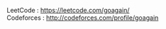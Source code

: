 LeetCode : https://leetcode.com/goagain/  </br>
Codeforces : http://codeforces.com/profile/goagain </br>